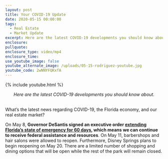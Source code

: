 ```yaml
---
layout: post
title: Your COVID-19 Update
date: 2020-05-15 00:00:00
tags:
  - Real Estate
  - Market Update
excerpt: Here are the latest COVID-19 developments you should know about.
enclosure:
pullquote:
enclosure_type: video/mp4
enclosure_time:
use_youtube_image: false
youtube_alternate_image: /uploads/05-15-rodriguez-youtube.jpg
youtube_code: 2wNNYFQKxfA
---
```


{% include youtube.html %}

<center><em>Here are the latest COVID-19 developments you should know about.</em></center>

<br>What’s the latest news regarding COVID-19, the Florida economy, and our real estate market?

On May 8, **Governor DeSantis signed an executive order <u><a target="_blank" href="https://www.flgov.com/wp-content/uploads/orders/2020/EO_20-120.pdf">extending Florida&rsquo;s state of emergency for 60 days</a></u>, which means we can continue to receive federal assistance and resources**. On May 11, barbershops and hair salons were allowed to reopen. Furthermore, Disney Springs plans to begin reopening on May 20. There are a limited number of shopping and dining options that will be open while the rest of the park will remain closed.